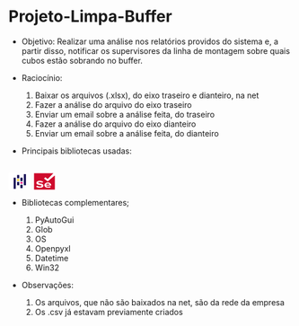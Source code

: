 # **Projeto-Limpa-Buffer**

- Objetivo: Realizar uma análise nos relatórios providos do sistema e, a partir disso, notificar os supervisores da linha de montagem sobre quais cubos estão sobrando no buffer.

- Raciocínio: 
  
    1. Baixar os arquivos (.xlsx), do eixo traseiro e dianteiro, na net
    2. Fazer a análise do arquivo do eixo traseiro
    3. Enviar um email sobre a análise feita, do traseiro
    4. Fazer a análise do arquivo do eixo dianteiro
    5. Enviar um email sobre a análise feita, do dianteiro
    
   
- Principais bibliotecas usadas:
<div style="display: inline_block"><br>
  <img align="center" alt="Rafa-Pandas" height="30" width="40" src="https://raw.githubusercontent.com/devicons/devicon/master/icons/pandas/pandas-original.svg">
  <img align="center" alt="Rafa-Selenium" height="30" width="40" src="https://raw.githubusercontent.com/devicons/devicon/master/icons/selenium/selenium-original.svg">
</div>


- Bibliotecas complementares;

    1. PyAutoGui
    2. Glob
    3. OS
    4. Openpyxl
    5. Datetime
    6. Win32
    
- Observações:
    
    1. Os arquivos, que não são baixados na net, são da rede da empresa
    2. Os .csv já estavam previamente criados
    
    
